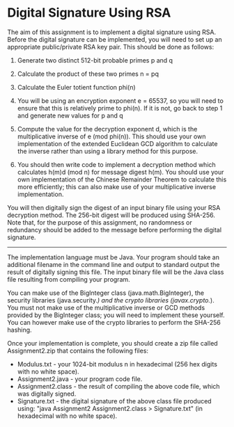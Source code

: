 # Digital Signature Using RSA

The aim of this assignment is to implement a digital signature using RSA. Before the digital signature can be implemented, you will need to set up an appropriate public/private RSA key pair. This should be done as follows:

1. Generate two distinct 512-bit probable primes p and q

2. Calculate the product of these two primes n = pq
3. Calculate the Euler totient function phi(n)
4. You will be using an encryption exponent e = 65537, so you will need to ensure that this is relatively prime to phi(n). If it is not, go back to step 1 and generate new values for p and q
5. Compute the value for the decryption exponent d, which is the multiplicative inverse of e (mod phi(n)). This should use your own implementation of the extended Euclidean GCD algorithm to calculate the inverse rather than using a library method for this purpose.
6. You should then write code to implement a decryption method which calculates h(m)d (mod n) for message digest h(m). You should use your own implementation of the Chinese Remainder Theorem to calculate this more efficiently; this can also make use of your multiplicative inverse implementation.

You will then digitally sign the digest of an input binary file using your RSA decryption method. The 256-bit digest will be produced using SHA-256. Note that, for the purpose of this assignment, no randomness or redundancy should be added to the message before performing the digital signature.

---
The implementation language must be Java. Your program should take an additional filename in the command line and output to standard output the result of digitally signing this file. The input binary file will be the Java class file resulting from compiling your program.

You can make use of the BigInteger class (java.math.BigInteger), the security libraries (java.security.*) and the crypto libraries (javax.crypto.*). You must not make use of the multiplicative inverse or GCD methods provided by the BigInteger class; you will need to implement these yourself. You can however make use of the crypto libraries to perform the SHA-256 hashing.

Once your implementation is complete, you should create a zip file called Assignment2.zip that contains the following files:

- Modulus.txt - your 1024-bit modulus n in hexadecimal (256 hex digits with no white space).
- Assignment2.java - your program code file.
- Assignment2.class - the result of compiling the above code file, which was digitally signed.
- Signature.txt - the digital signature of the above class file produced using: "java Assignment2 Assignment2.class > Signature.txt" (in hexadecimal with no white space).